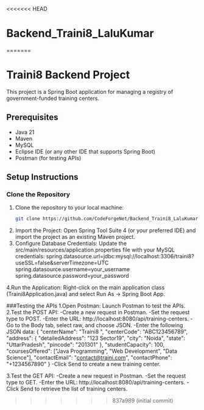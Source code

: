 <<<<<<< HEAD
# Backend_Traini8_LaluKumar
=======
# Traini8 Backend Project

This project is a Spring Boot application for managing a registry of government-funded training centers.

## Prerequisites

- Java 21
- Maven
- MySQL
- Eclipse IDE (or any other IDE that supports Spring Boot)
- Postman (for testing APIs)

## Setup Instructions

### Clone the Repository

1. Clone the repository to your local machine:
   ```bash
   git clone https://github.com/CodeForgeNet/Backend_Traini8_LaluKumar.git

2. Import the Project: Open Spring Tool Suite 4 (or your preferred IDE) and import the project as an existing Maven project.
3. Configure Database Credentials: Update the src/main/resources/application.properties file with your MySQL credentials:
   spring.datasource.url=jdbc:mysql://localhost:3306/traini8?useSSL=false&serverTimezone=UTC
   spring.datasource.username=your_username
   spring.datasource.password=your_password

4.Run the Application: Right-click on the main application class (Traini8Application.java) and select Run As -> Spring Boot App.


###Testing the APIs
1.Open Postman: Launch Postman to test the APIs.
2.Test the POST API:
    -Create a new request in Postman.
    -Set the request type to POST.
    -Enter the URL: http://localhost:8080/api/training-centers.
    -Go to the Body tab, select raw, and choose JSON.
    -Enter the following JSON data: 
    {
    "centerName": "Traini8 ",
    "centerCode": "ABC123456789",
    "address": {
        "detailedAddress": "123 Sector19",
        "city": "Noida",
        "state": "UttarPradesh",
        "pincode": "201301"
    },
    "studentCapacity": 100,
    "coursesOffered": ["Java Programming", "Web Development", "Data Science"],
    "contactEmail": "contact@traini.com",
    "contactPhone": "+1234567890"
    }
    -Click Send to create a new training center.

3.Test the GET API:
  -Create a new request in Postman.
  -Set the request type to GET.
  -Enter the URL: http://localhost:8080/api/training-centers.
  -Click Send to retrieve the list of training centers.
      

  
>>>>>>> 837a989 (initial commit)
